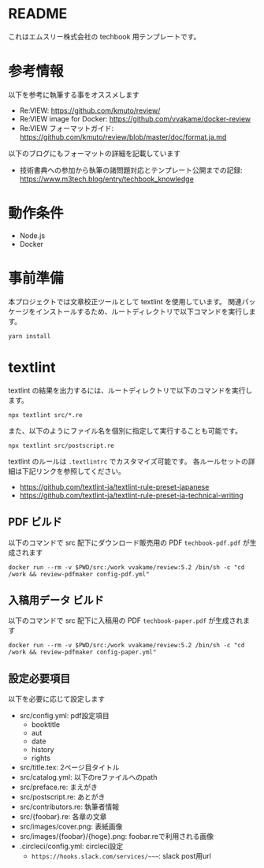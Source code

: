 # README

これはエムスリー株式会社の techbook 用テンプレートです。

# 参考情報

以下を参考に執筆する事をオススメします

- Re:VIEW: https://github.com/kmuto/review/
- Re:VIEW image for Docker: https://github.com/vvakame/docker-review
- Re:VIEW フォーマットガイド: https://github.com/kmuto/review/blob/master/doc/format.ja.md

以下のブログにもフォーマットの詳細を記載しています

- 技術書典への参加から執筆の諸問題対応とテンプレート公開までの記録: https://www.m3tech.blog/entry/techbook_knowledge


# 動作条件

- Node.js
- Docker

# 事前準備

本プロジェクトでは文章校正ツールとして textlint を使用しています。
関連パッケージをインストールするため、ルートディレクトリで以下コマンドを実行します。

```
yarn install
```

# textlint

textlint の結果を出力するには、ルートディレクトリで以下のコマンドを実行します。

```
npx textlint src/*.re
```

また、以下のようにファイル名を個別に指定して実行することも可能です。

```
npx textlint src/postscript.re
```

textlint のルールは `.textlintrc` でカスタマイズ可能です。
各ルールセットの詳細は下記リンクを参照してください。

- https://github.com/textlint-ja/textlint-rule-preset-japanese
- https://github.com/textlint-ja/textlint-rule-preset-ja-technical-writing

## PDF ビルド

以下のコマンドで src 配下にダウンロード販売用の PDF `techbook-pdf.pdf` が生成されます

```
docker run --rm -v $PWD/src:/work vvakame/review:5.2 /bin/sh -c "cd /work && review-pdfmaker config-pdf.yml"
```

## 入稿用データ ビルド

以下のコマンドで src 配下に入稿用の PDF `techbook-paper.pdf` が生成されます

```
docker run --rm -v $PWD/src:/work vvakame/review:5.2 /bin/sh -c "cd /work && review-pdfmaker config-paper.yml"
```


## 設定必要項目

以下を必要に応じて設定します

 - src/config.yml: pdf設定項目
    - booktitle
    - aut
    - date
    - history
    - rights
 - src/title.tex: 2ページ目タイトル
 - src/catalog.yml: 以下のreファイルへのpath
 - src/preface.re: まえがき
 - src/postscript.re: あとがき
 - src/contributors.re: 執筆者情報
 - src/{foobar}.re: 各章の文章
 - src/images/cover.png: 表紙画像
 - src/images/{foobar}/{hoge}.png: foobar.reで利用される画像
 - .circleci/config.yml: circleci設定
    - `https://hooks.slack.com/services/~~~`: slack post用url
